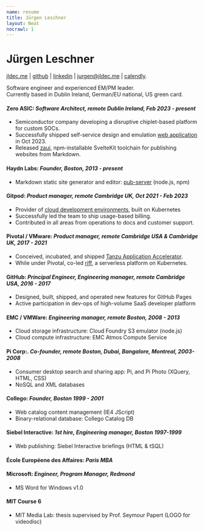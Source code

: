 ```yaml
---
name: resume
title: Jürgen Leschner
layout: Neat
nocrawl: 1
---
```


# Jürgen Leschner
[jldec.me](https://jldec.me/) | [github](https://github.com/jldec "GitHub: https://github.com/jldec") | [linkedin](https://www.linkedin.com/in/jldec/ "Linkedin: https://www.linkedin.com/in/jldec/") | [jurgen@jldec.me](mailto:jurgen@jldec.me "Email me at jurgen@jldec.me") | [calendly](https://calendly.com/jldec/30min).

Software engineer and experienced EM/PM leader.  
Currently based in Dublin Ireland, German/EU national, US green card.

#### **Zero ASIC**: _Software Architect, remote Dublin Ireland, Feb 2023 - present_
- Semiconductor company developing a disruptive chiplet-based platform for custom SOCs.
- Successfully shipped self-service design and emulation [web application](https://www.zeroasic.com/emulation) in Oct 2023.
- Released [zaui](https://github.com/zeroasiccorp/zaui), npm-installable SvelteKit toolchain for publishing websites from Markdown.

#### **Haydn Labs**: _Founder, Boston, 2013 - present_
- Markdown static site generator and editor: [pub-server](https://jldec.github.io/pub-doc/) (node.js, npm)

#### **Gitpod**: _Product manager, remote Cambridge UK, Oct 2021 - Feb 2023_
- Provider of [cloud development environments](https://www.gitpod.io/cde), built on Kubernetes
- Successfully led the team to ship usage-based billing.
- Contributed in all areas from operations to docs and customer support.

#### **Pivotal / VMware**: _Product manager, remote Cambridge USA & Cambridge UK, 2017 - 2021_
- Conceived, incubated, and shipped [Tanzu Application Accelerator](https://docs.vmware.com/en/Application-Accelerator-for-VMware-Tanzu/1.0/acc-docs/GUID-index.html).
- While under Pivotal, co-led [riff](https://projectriff.io/), a serverless platform on Kubernetes.

#### **GitHub**: _Principal Engineer, Engineering manager, remote Cambridge USA, 2016 - 2017_
- Designed, built, shipped, and operated new features for GitHub Pages
- Active participation in dev-ops of high-volume SaaS developer platform

#### **EMC / VMWare**: _Engineering manager, remote Boston, 2008 - 2013_
- Cloud storage infrastructure: Cloud Foundry S3 emulator (node.js)
- Cloud compute infrastructure: EMC Atmos Compute Service

#### **Pi Corp**:. _Co-founder, remote Boston, Dubai, Bangalore, Montreal, 2003-2008_
- Consumer desktop search and sharing app: Pi, and Pi Photo (XQuery, HTML, CSS)
- NoSQL and XML databases

#### **Collego**: _Founder, Boston 1999 - 2001_
- Web catalog content management (IE4 JScript)
- Binary-relational database: Collego Catalog DB

#### **Siebel Interactive**: _1st hire, Engineering manager, Boston 1997-1999_
- Web publishing: Siebel Interactive briefings (HTML & tSQL)

#### **École Européene des Affaires**: _Paris MBA_

#### **Microsoft**: _Engineer, Program Manager, Redmond_ 
- MS Word for Windows v1.0

#### **MIT Course 6**
- MIT Media Lab: thesis supervised by Prof. Seymour Papert (LOGO for videodisc)


